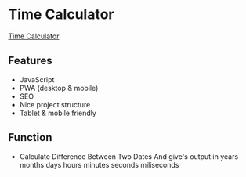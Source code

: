# Time Calculator

[Time Calculator](https://mehardiknaik.github.io/time-calculator/)

## Features

- JavaScript
- PWA (desktop & mobile)
- SEO
- Nice project structure
- Tablet & mobile friendly

## Function

- Calculate Difference Between Two Dates And give's output in years months days hours minutes seconds miliseconds
